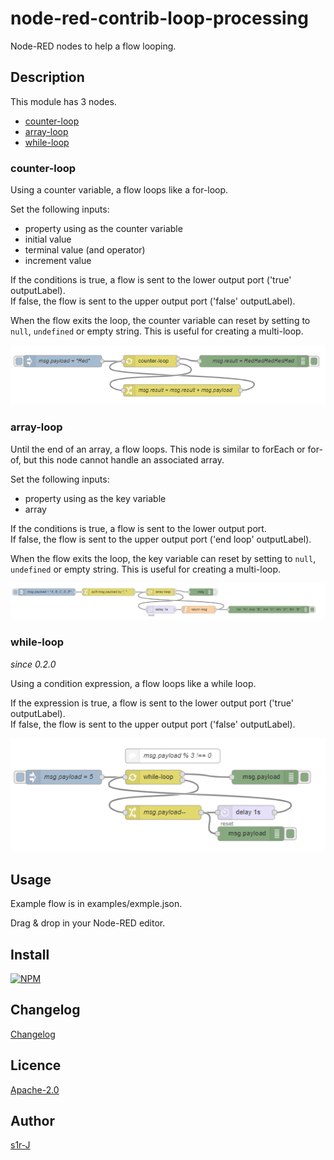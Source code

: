 node-red-contrib-loop-processing
====

Node-RED nodes to help a flow looping.

## Description

This module has 3 nodes.

- [counter-loop](#counter-loop)
- [array-loop](#array-loop)
- [while-loop](#while-loop)

### counter-loop

Using a counter variable, a flow loops like a for-loop.

Set the following inputs:
- property using as the counter variable
- initial value
- terminal value (and operator)
- increment value

If the conditions is true, a flow is sent to the lower output port ('true' outputLabel).  
If false, the flow is sent to the upper output port ('false' outputLabel). 

When the flow exits the loop, the counter variable can reset by setting to `null`, `undefined` or empty string. This is useful for creating a multi-loop.

![counter-loop](./examples/counterloop-example.png)

### array-loop

Until the end of an array, a flow loops. This node is similar to forEach or for-of,
but this node cannot handle an associated array.

Set the following inputs:
- property using as the key variable
- array

If the conditions is true, a flow is sent to the lower output port.  
If false, the flow is sent to the upper output port ('end loop' outputLabel). 

When the flow exits the loop, the key variable can reset by setting to `null`, `undefined` or empty string. This is useful for creating a multi-loop.

![array-loop](./examples/arrayloop-example.png)

### while-loop

*since 0.2.0*

Using a condition expression, a flow loops like a while loop.

If the expression is true, a flow is sent to the lower output port ('true' outputLabel).  
If false, the flow is sent to the upper output port ('false' outputLabel). 

![while-loop](./examples/whileloop-example.png)

## Usage

Example flow is in examples/exmple.json.

Drag & drop in your Node-RED editor.

## Install

[![NPM](https://nodei.co/npm/node-red-contrib-loop-processing.png)](https://nodei.co/npm/node-red-contrib-loop-processing/)

## Changelog

[Changelog](https://github.com/s1r-J/node-red-contrib-loop-processing/blob/master/CHANGELOG.md)

## Licence

[Apache-2.0](http://www.apache.org/licenses/LICENSE-2.0.html)

## Author

[s1r-J](https://github.com/s1r-J)